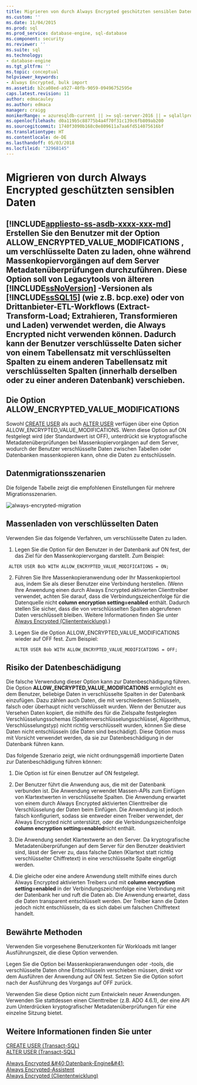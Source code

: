 ```yaml
---
title: Migrieren von durch Always Encrypted geschützten sensiblen Daten | Microsoft-Dokumentation
ms.custom: ''
ms.date: 11/04/2015
ms.prod: sql
ms.prod_service: database-engine, sql-database
ms.component: security
ms.reviewer: ''
ms.suite: sql
ms.technology:
- database-engine
ms.tgt_pltfrm: ''
ms.topic: conceptual
helpviewer_keywords:
- Always Encrypted, bulk import
ms.assetid: b2ca08ed-a927-40fb-9059-09496752595e
caps.latest.revision: 11
author: edmacauley
ms.author: edmaca
manager: craigg
monikerRange: = azuresqldb-current || >= sql-server-2016 || = sqlallproducts-allversions
ms.openlocfilehash: d0a119b5c88775b4a4f70f31c139c6fb809ab200
ms.sourcegitcommit: 1740f3090b168c0e809611a7aa6fd514075616bf
ms.translationtype: HT
ms.contentlocale: de-DE
ms.lasthandoff: 05/03/2018
ms.locfileid: "32968145"
---
```

# <a name="migrate-sensitive-data-protected-by-always-encrypted"></a>Migrieren von durch Always Encrypted geschützten sensiblen Daten
[!INCLUDE[appliesto-ss-asdb-xxxx-xxx-md](../../../includes/appliesto-ss-asdb-xxxx-xxx-md.md)]
 Erstellen Sie den Benutzer mit der Option **ALLOW_ENCRYPTED_VALUE_MODIFICATIONS** , um verschlüsselte Daten zu laden, ohne während Massenkopiervorgängen auf dem Server Metadatenüberprüfungen durchzuführen. Diese Option soll von Legacytools von älteren [!INCLUDE[ssNoVersion](../../../includes/ssnoversion-md.md)] -Versionen als [!INCLUDE[ssSQL15](../../../includes/sssql15-md.md)] (wie z.B. bcp.exe) oder von Drittanbieter-ETL-Workflows (Extract-Transform-Load; Extrahieren, Transformieren und Laden) verwendet werden, die Always Encrypted nicht verwenden können. Dadurch kann der Benutzer verschlüsselte Daten sicher von einem Tabellensatz mit verschlüsselten Spalten zu einem anderen Tabellensatz mit verschlüsselten Spalten (innerhalb derselben oder zu einer anderen Datenbank) verschieben.  
 -  
 ## <a name="the-allowencryptedvaluemodifications-option"></a>Die Option ALLOW_ENCRYPTED_VALUE_MODIFICATIONS  
 Sowohl [CREATE USER](https://msdn.microsoft.com/library/ms173463.aspx) als auch [ALTER USER](https://msdn.microsoft.com/library/ms176060.aspx) verfügen über eine Option ALLOW_ENCRYPTED_VALUE_MODIFICATIONS. Wenn diese Option auf ON festgelegt wird (der Standardwert ist OFF), unterdrückt sie kryptografische Metadatenüberprüfungen bei Massenkopiervorgängen auf dem Server, wodurch der Benutzer verschlüsselte Daten zwischen Tabellen oder Datenbanken massenkopieren kann, ohne die Daten zu entschlüsseln.  
  
## <a name="data-migration-scenarios"></a>Datenmigrationsszenarien  
Die folgende Tabelle zeigt die empfohlenen Einstellungen für mehrere Migrationsszenarien.  
 
![always-encrypted-migration](../../../relational-databases/security/encryption/media/always-encrypted-migration.PNG "always-encrypted-migration")  

## <a name="bulk-loading-of-encrypted-data"></a>Massenladen von verschlüsselten Daten  
Verwenden Sie das folgende Verfahren, um verschlüsselte Daten zu laden.  

1.  Legen Sie die Option für den Benutzer in der Datenbank auf ON fest, der das Ziel für den Massenkopiervorgang darstellt. Zum Beispiel:  
 
   ```  
    ALTER USER Bob WITH ALLOW_ENCRYPTED_VALUE_MODIFICATIONS = ON;  
   ```  

2.  Führen Sie Ihre Massenkopieranwendung oder Ihr Massenkopiertool aus, indem Sie als dieser Benutzer eine Verbindung herstellen. (Wenn Ihre Anwendung einen durch Always Encrypted aktivierten Clienttreiber verwendet, achten Sie darauf, dass die Verbindungszeichenfolge für die Datenquelle nicht **column encryption setting=enabled** enthält. Dadurch stellen Sie sicher, dass die von verschlüsselten Spalten abgerufenen Daten verschlüsselt bleiben. Weitere Informationen finden Sie unter [Always Encrypted &#40;Cliententwicklung&#41;](../../../relational-databases/security/encryption/always-encrypted-client-development.md).)  
  
3.  Legen Sie die Option ALLOW_ENCRYPTED_VALUE_MODIFICATIONS wieder auf OFF fest. Zum Beispiel:  

    ```  
    ALTER USER Bob WITH ALLOW_ENCRYPTED_VALUE_MODIFICATIONS = OFF;  
    ```  

## <a name="potential-for-data-corruption"></a>Risiko der Datenbeschädigung  
Die falsche Verwendung dieser Option kann zur Datenbeschädigung führen. Die Option **ALLOW_ENCRYPTED_VALUE_MODIFICATIONS** ermöglicht es dem Benutzer, beliebige Daten in verschlüsselte Spalten in der Datenbank einzufügen. Dazu zählen auch Daten, die mit verschiedenen Schlüsseln, falsch oder überhaupt nicht verschlüsselt wurden. Wenn der Benutzer aus Versehen Daten kopiert, die mithilfe des für die Zielspalte festgelegten Verschlüsselungsschemas (Spaltenverschlüsselungsschlüssel, Algorithmus, Verschlüsselungstyp) nicht richtig verschlüsselt wurden, können Sie diese Daten nicht entschlüsseln (die Daten sind beschädigt). Diese Option muss mit Vorsicht verwendet werden, da sie zur Datenbeschädigung in der Datenbank führen kann.  

Das folgende Szenario zeigt, wie nicht ordnungsgemäß importierte Daten zur Datenbeschädigung führen können:  

1.  Die Option ist für einen Benutzer auf ON festgelegt.  
 
2.  Der Benutzer führt die Anwendung aus, die mit der Datenbank verbunden ist. Die Anwendung verwendet Massen-APIs zum Einfügen von Klartextwerten in verschlüsselte Spalten. Die Anwendung erwartet von einem durch Always Encrypted aktivierten Clienttreiber die Verschlüsselung der Daten beim Einfügen. Die Anwendung ist jedoch falsch konfiguriert, sodass sie entweder einen Treiber verwendet, der Always Encrypted nicht unterstützt, oder die Verbindungszeichenfolge **column encryption setting=enabled**nicht enthält.  

3.  Die Anwendung sendet Klartextwerte an den Server. Da kryptografische Metadatenüberprüfungen auf dem Server für den Benutzer deaktiviert sind, lässt der Server zu, dass falsche Daten (Klartext statt richtig verschlüsselter Chiffretext) in eine verschlüsselte Spalte eingefügt werden.  
 
4.  Die gleiche oder eine andere Anwendung stellt mithilfe eines durch Always Encrypted aktivierten Treibers und mit **column encryption setting=enabled** in der Verbindungszeichenfolge eine Verbindung mit der Datenbank her und ruft die Daten ab. Die Anwendung erwartet, dass die Daten transparent entschlüsselt werden. Der Treiber kann die Daten jedoch nicht entschlüsseln, da es sich dabei um falschen Chiffretext handelt.  

## <a name="best-practice"></a>Bewährte Methoden  
 
Verwenden Sie vorgesehene Benutzerkonten für Workloads mit langer Ausführungszeit, die diese Option verwenden.  
 
Legen Sie die Option bei Massenkopieranwendungen oder -tools, die verschlüsselte Daten ohne Entschlüsseln verschieben müssen, direkt vor dem Ausführen der Anwendung auf ON fest. Setzen Sie die Option sofort nach der Ausführung des Vorgangs auf OFF zurück.  
 
Verwenden Sie diese Option nicht zum Entwickeln neuer Anwendungen. Verwenden Sie stattdessen einen Clienttreiber (z.B. ADO 4.6.1), der eine API zum Unterdrücken kryptografischer Metadatenüberprüfungen für eine einzelne Sitzung bietet.  

## <a name="see-also"></a>Weitere Informationen finden Sie unter  
[CREATE USER &#40;Transact-SQL&#41;](../../../t-sql/statements/create-user-transact-sql.md)   
[ALTER USER &#40;Transact-SQL&#41;](../../../t-sql/statements/alter-user-transact-sql.md)   

  [Always Encrypted &amp;#40;Datenbank-Engine&amp;#41;](../../../relational-databases/security/encryption/always-encrypted-database-engine.md)   
[Always Encrypted-Assistent](../../../relational-databases/security/encryption/always-encrypted-wizard.md)   
[Always Encrypted &#40;Cliententwicklung&#41;](../../../relational-databases/security/encryption/always-encrypted-client-development.md)  
